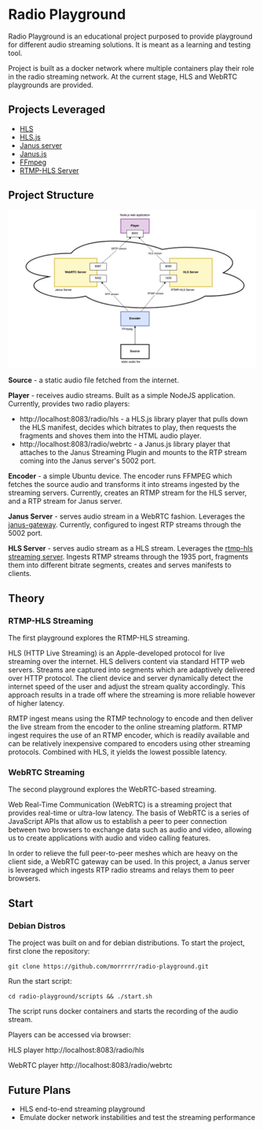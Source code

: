 # Radio Playground

Radio Playground is an educational project purposed to provide playground for different audio streaming solutions. It is meant as a learning and testing tool.

Project is built as a docker network where multiple containers play their role in the radio streaming network. At the current stage, HLS and WebRTC playgrounds are provided.

## Projects Leveraged

* [HLS](https://developer.apple.com/streaming/)
* [HLS.js](https://github.com/video-dev/hls.js)
* [Janus server](https://janus.conf.meetecho.com/)
* [Janus.js](https://cdn.jsdelivr.net/npm/janus-gateway@0.2.3/)
* [FFmpeg](https://ffmpeg.org/ffmpeg-all.html)
* [RTMP-HLS Server](https://github.com/TareqAlqutami/rtmp-hls-server])

## Project Structure

![diagram](diagram.png)

**Source** - a static audio file fetched from the internet.

**Player** - receives audio streams. Built as a simple NodeJS application. Currently, provides two radio players:

* http://localhost:8083/radio/hls - a HLS.js library player that pulls down the HLS manifest, decides which bitrates to play, then requests the fragments and shoves them into the HTML audio player.
* http://localhost:8083/radio/webrtc - a Janus.js library player that attaches to the Janus Streaming Plugin and mounts to the RTP stream coming into the Janus server's 5002 port. 

**Encoder** - a simple Ubuntu device. The encoder runs FFMPEG which fetches the source audio and transforms it into streams ingested by the streaming servers. Currently, creates an RTMP stream for the HLS server, and a RTP stream for Janus server. 

**Janus Server** - serves audio stream in a WebRTC fashion. Leverages the [janus-gateway](https://github.com/meetecho/janus-gateway). Currently, configured to ingest RTP streams through the 5002 port. 

**HLS Server** - serves audio stream as a HLS stream. Leverages the [rtmp-hls streaming server](https://hub.docker.com/r/alqutami/rtmp-hls). Ingests RTMP streams through the 1935 port, fragments them into different bitrate segments, creates and serves manifests to clients.

## Theory
### RTMP-HLS Streaming
The first playground explores the RTMP-HLS streaming. 

HLS (HTTP Live Streaming) is an Apple-developed protocol for live streaming over the internet. HLS delivers content via standard HTTP web servers. Streams are captured into segments which are adaptively delivered over HTTP protocol. The client device and server dynamically detect the internet speed of the user and adjust the stream quality accordingly. This approach results in a trade off where the streaming is more reliable however of higher latency. 

RMTP ingest means using the RTMP technology to encode and then deliver the live stream from the encoder to the online streaming platform. RTMP ingest requires the use of an RTMP encoder, which is readily available and can be relatively inexpensive compared to encoders using other streaming protocols. Combined with HLS, it yields the lowest possible latency.

### WebRTC Streaming
The second playground explores the WebRTC-based streaming.

Web Real-Time Communication (WebRTC) is a streaming project that provides real-time or ultra-low latency. The basis of WebRTC is a series of JavaScript APIs that allow us to establish a peer to peer connection between two browsers to exchange data such as audio and video, allowing us to create applications with audio and video calling features.

In order to relieve the full peer-to-peer meshes which are heavy on the client side, a WebRTC gateway can be used. In this project, a Janus server is leveraged which ingests RTP radio streams and relays them to peer browsers. 

## Start
### Debian Distros

The project was built on and for debian distributions. To start the project, first clone the repository:

    git clone https://github.com/morrrrr/radio-playground.git

Run the start script:

    cd radio-playground/scripts && ./start.sh

The script runs docker containers and starts the recording of the audio stream.

Players can be accessed via browser:

HLS player
    http://localhost:8083/radio/hls

WebRTC player
    http://localhost:8083/radio/webrtc

## Future Plans

* HLS end-to-end streaming playground
* Emulate docker network instabilities and test the streaming performance 


